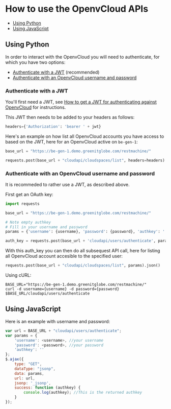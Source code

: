 # How to use the OpenvCloud APIs

- [Using Python](#python)
- [Using JavaScript](javascript)

<a id="python"></a>
## Using Python

In order to interact with the OpenvCloud you will need to authenticate, for which you have two options:
- [Authenticate with a JWT](#jwt) (recommended)
- [Authenticate with an OpenvCloud username and password](#legacy)


<a id="jwt"></a>
### Authenticate with a JWT

You'll first need a JWT, see [How to get a JWT for authenticating against OpenvCloud](how_to_get_a_JWT_for_OVC.md) for instructions.

This JWT then needs to be added to your headers as follows:
```python
headers={'Authorization': 'bearer ' + jwt}
```

Here's an example on how list all OpenvCloud accounts you have access to based on the JWT, here for an OpenvCloud active on `be-gen-1`:
```python
base_url = "https://be-gen-1.demo.greenitglobe.com/restmachine/"

requests.post(base_url + "cloudapi/cloudspaces/list", headers=headers).json()
```


<a id="legacy"></a>
### Authenticate with an OpenvCloud username and password

It is recommeded to rather use a JWT, as described above.

First get an OAuth key:
```python
import requests

base_url = "https://be-gen-1.demo.greenitglobe.com/restmachine/"

# Note empty authkey
# Fill in your username and password
params = {'username': {username}, 'password': {password}, 'authkey': ''}

auth_key = requests.post(base_url + 'cloudapi/users/authenticate', params).json()
```

With this auth_key you can then do all subsequest API call, here for listing all OpenvCloud account accesible to the specified user:
```python
requests.post(base_url + "cloudapi/cloudspaces/list", params).json()
```

Using cURL:
```shell
BASE_URL="https://be-gen-1.demo.greenitglobe.com/restmachine/"
curl -d username={username} -d password={password} $BASE_URL/cloudapi/users/authenticate
```

<a id="javascript"></a>
## Using JavaScript

Here is an example with username and password:
```javascript
var url = BASE_URL + "cloudapi/users/authenticate";
var params = {
    'username': <username>, //your username
    'password': <password>, //your password
    'authkey': ''
};
$.ajax({
    type: "GET",
    dataType: "jsonp",
    data: params,
    url: url,
    jsonp: '_jsonp',
    success: function (authkey) {
        console.log(authkey); //This is the returned authkey 
    }
});
```
